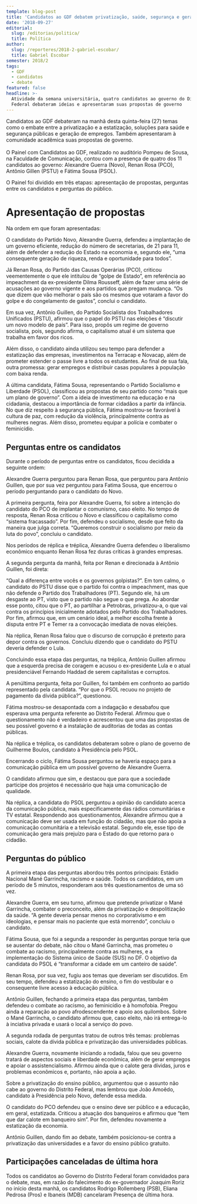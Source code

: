 ```yaml
---
template: blog-post
title: 'Candidatos ao GDF debatem privatização, saúde, segurança e geração de empregos'
date: '2018-09-27'
editorial:
  slug: /editorias/politica/
  title: Política
author:
  slug: /reporteres/2018-2-gabriel-escobar/
  title: Gabriel Escobar
semester: 2018/2
tags:
  - GDF
  - candidatos
  - debate
featured: false
headline: >-
  Atividade da semana universitária, quatro candidatos ao governo do Distrito
  Federal debateram ideias e apresentaram suas propostas de governo
---
```

Candidatos ao GDF debateram na manhã desta quinta-feira (27) temas como o embate entre a privatização e a estatização, soluções para  saúde e segurança públicas e geração de empregos. Também apresentaram à comunidade acadêmica suas propostas de governo.\
\
O Painel com Candidatos ao GDF, realizado no auditório Pompeu de Sousa, na Faculdade de Comunicação, contou com a presença de quatro dos 11 candidatos ao governo: Alexandre Guerra (Novo), Renan Rosa (PCO), Antônio
 Gillen (PSTU) e Fátima Sousa (PSOL).

O Painel foi dividido em três etapas: apresentação de propostas, perguntas entre os candidatos e perguntas do público.

# Apresentação de propostas

Na ordem em que foram apresentadas:

O candidato do Partido Novo, Alexandre Guerra, defendeu a implantação de um governo eficiente, redução do número de secretarias, de 21 para 11, além de defender a redução do Estado na economia e, segundo
 ele, “uma consequente geração de riqueza, renda e oportunidade para todos”.

Já Renan Rosa, do Partido das Causas Operárias (PCO), criticou veementemente o que ele intitulou de “golpe de Estado”, em referência ao impeachment da ex-presidente Dilma Rousseff, além de fazer uma série de acusações ao governo vigente e aos partidos que pregam mudança. “Os que dizem que vão melhorar o país são os mesmos que votaram a favor do golpe e do congelamento de gastos”, conclui o candidato.

Em sua vez, Antônio Guillen, do Partido Socialista dos Trabalhadores Unificados (PSTU), afirmou que o papel do PSTU nas eleições é “discutir um novo modelo de país”. Para isso, propôs um regime de governo socialista, pois, segundo afirma, o capitalismo atual é um sistema que trabalha em favor dos ricos.

Além disso, o candidato ainda utilizou seu tempo para defender a estatização das empresas, investimentos na Terracap e Novacap, além de prometer estender o passe livre a todos os
 estudantes. Ao final de sua fala, outra promessa: gerar empregos e distribuir casas populares à população com baixa renda.

A última candidata, Fátima Sousa, representando o Partido Socialismo e Liberdade (PSOL), classificou as propostas de seu partido como “mais que um plano de governo”. Com a ideia de investimento na educação e na cidadania, destacou a importância de formar cidadãos a partir da infância. No que diz respeito à segurança pública, Fátima mostrou-se favorável à cultura de paz, com redução da violência, principalmente contra as mulheres negras. Além disso, prometeu equipar a polícia e combater o feminicídio.

## Perguntas entre os candidatos

Durante o período de perguntas entre os candidatos, ficou decidida a seguinte ordem:

Alexandre Guerra perguntou para Renan Rosa, que perguntou para Antônio Guillen, que por sua
 vez perguntou para Fatima Sousa, que encerrou o período perguntando para o candidato do Novo.

A primeira pergunta, feira por Alexandre Guerra, foi sobre a intenção do candidato do PCO de implantar o comunismo, caso eleito. No tempo de resposta, Renan Rosa criticou o Novo e classificou o capitalismo como “sistema fracassado”. Por fim, defendeu o socialismo, desde que feito da maneira que julga correta. “Queremos construir o socialismo por meio da luta do povo”, concluiu o candidato.

Nos períodos de réplica e tréplica, Alexandre Guerra defendeu o liberalismo econômico enquanto Renan Rosa fez duras críticas à grandes empresas.

A segunda pergunta da manhã, feita por Renan e direcionada à Antônio Guillen, foi direta:

“Qual a diferença entre vocês e os governos golpistas?”. Em tom calmo, o candidato do PSTU disse que o partido foi contra o impeachment, mas que não defende o Partido dos
 Trabalhadores (PT). Segundo ele, há um desgaste ao PT, visto que o partido não segue o que
 prega. Ao abordar esse ponto, citou que o PT, ao partilhar a Petrobras, privatizou-a, o que vai
 contra os princípios inicialmente adotados pelo Partido dos Trabalhadores. Por fim, afirmou
 que, em um cenário ideal, a melhor escolha frente à disputa entre PT e Temer ra a convocação
 imediata de novas eleições.

Na réplica, Renan Rosa falou que o discurso de corrupção é pretexto para depor contra os
 governos. Concluiu dizendo que o candidato do PSTU deveria defender o Lula.

Concluindo essa etapa das perguntas, na tréplica, Antônio Guillen afirmou que a esquerda
 precisa de coragem e acusou o ex-presidente Lula e o atual presidenciável Fernando Haddad
 de serem capitalistas e corruptos.

A penúltima pergunta, feita por Guillen, foi também em confronto ao partido representado
 pela candidata. “Por que o PSOL recuou no projeto de pagamento da dívida pública?”,
 questionou.

Fátima mostrou-se desapontada com a indagação e desabafou que esperava uma pergunta
 referente ao Distrito Federal. Afirmou que o questionamento não é verdadeiro e acrescentou
 que uma das propostas de seu possível governo é a instalação de auditorias de todas as contas
 públicas.

Na réplica e tréplica, os candidatos debateram sobre o plano de governo de Guilherme Boulos,
 candidato à Presidência pelo PSOL.

Encerrando o ciclo, Fátima Sousa perguntou se haveria espaço para a comunicação pública em
 um possível governo de Alexandre Guerra.

O candidato afirmou que sim, e destacou que para que a sociedade participe dos projetos é
 necessário que haja uma comunicação de qualidade.

Na réplica, a candidata do PSOL perguntou a opinião do candidato acerca da comunicação
 pública, mais especificamente das rádios comunitárias e TV estatal. Respondendo aos
 questionamentos, Alexandre afirmou que a comunicação deve ser usada em função do
 cidadão, mas que não apoia a comunicação comunitária e a televisão estatal. Segundo ele,
 esse tipo de comunicação gera mais prejuízo para o Estado do que retorno para o cidadão.

## Perguntas do público

A primeira etapa das perguntas abordou três pontos principais: Estádio Nacional Mané
 Garrincha, racismo e saúde. Todos os candidatos, em um período de 5 minutos, responderam aos
 três questionamentos de uma só vez.

Alexandre Guerra, em seu turno, afirmou que pretende privatizar o Mané Garrincha, combater
 o preconceito, além da privatização e despolitização da saúde. “A gente deveria pensar menos
 no corporativismo e em ideologias, e pensar mais no paciente que está morrendo”, concluiu o candidato.

Fátima Sousa, que foi a segunda a responder às perguntas porque teria que se ausentar do
 debate, não citou o Mané Garrincha, mas prometeu o combate ao racismo, principalmente
 contra as mulheres, e a implementação do Sistema único de Saúde (SUS) no DF. O objetivo da
 candidata do PSOL é “transformar a cidade em um canteiro de saúde”.

Renan Rosa, por sua vez, fugiu aos temas que deveriam ser discutidos. Em seu tempo,
 defendeu a estatização do ensino, o fim do vestibular e o consequente livre acesso à educação
 pública.

Antônio Guillen, fechando a primeira etapa das perguntas, também defendeu o combate ao
 racismo, ao feminicídio e à homofobia. Pregou ainda a reparação ao povo afrodescendente e
 apoio aos quilombos. Sobre o Mané Garrincha, o candidato afirmou que, caso eleito, não irá
 entrega-lo à inciativa privada e usará o local a serviço do povo.

A segunda rodada de perguntas tratou de outros três temas: problemas sociais, calote da
 dívida pública e privatização das universidades públicas.

Alexandre Guerra, novamente iniciando a rodada, falou que seu governo tratará de aspectos
 sociais e liberdade econômica, além de gerar empregos e apoiar o assistencialismo. Afirmou
 ainda que o calote gera dívidas, juros e problemas econômicos e, portanto, não apoia a ação.

Sobre a privatização do ensino público, argumentou que o assunto não cabe ao governo do
 Distrito Federal, mas lembrou que João Amoêdo, candidato à Presidência pelo Novo, defende
 essa medida.

O candidato do PCO defendeu que o ensino deve ser público e a educação, em geral, estatizada. Criticou a atuação dos banqueiros e afirmou que “tem que dar calote em banqueiro sim”. Por fim, defendeu novamente a estatização da economia.

Antônio Guillen, dando fim ao debate, também posicionou-se contra a privatização das universidades e a favor do ensino público gratuito.

## Participações canceladas de última hora

Todos os candidatos ao Governo do Distrito Federal foram convidados para o debate, mas, em razão do falecimento do ex-governador Joaquim Roriz no início desta manhã, os candidatos Rodrigo Rollemberg (PSB), Eliana Pedrosa (Pros) e Ibaneis (MDB)  cancelaram Presença de última hora.
